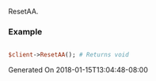 ResetAA.
### Example

```perl

$client->ResetAA(); # Returns void
```


Generated On 2018-01-15T13:04:48-08:00